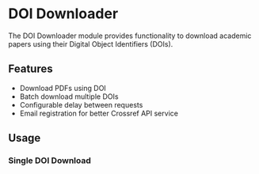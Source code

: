 # DOI Downloader

The DOI Downloader module provides functionality to download academic papers using their Digital Object Identifiers (DOIs).

## Features

- Download PDFs using DOI
- Batch download multiple DOIs
- Configurable delay between requests
- Email registration for better Crossref API service

## Usage

### Single DOI Download 